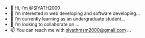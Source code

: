 - 👋 Hi, I’m @SIYATH2000
- 👀 I’m interested in web developing and software developing...
- 🌱 I’m currently learning as an undergraduate student...
- 💞️ I’m looking to collaborate on ...
- 📫 You can reach me with siyathmsm2000@gmail.com ...

<!---
SIYATH2000/SIYATH2000 is a ✨ special ✨ repository because its `README.md` (this file) appears on your GitHub profile.
You can click the Preview link to take a look at your changes.
--->
